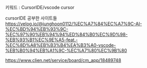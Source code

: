 키워드 : CursorIDE/vscode cursor

cursorIDE 공부한 사이트들 
https://velog.io/@junghoon0112/%EC%A7%84%EC%A7%9C-AI-%EC%BD%94%EB%93%9C-%EC%97%90%EB%94%94%ED%84%B0%EC%9D%98-%EB%93%B1%EC%9E%A5-feat.-%EC%8D%A8%EB%B3%B4%EA%B3%A0-vscode-%EB%B0%94%EB%A1%9C-%EC%A7%80%EC%9B%80

https://www.clien.net/service/board/cm_app/18489748
